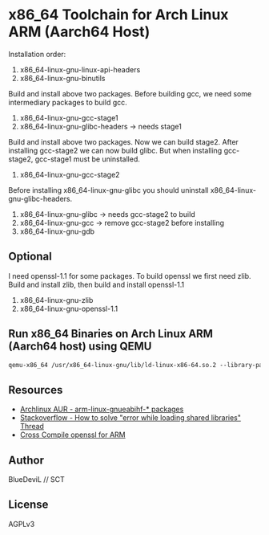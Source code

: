 # x86_64 Toolchain for Arch Linux ARM (Aarch64 Host)

Installation order:

1. x86_64-linux-gnu-linux-api-headers
2. x86_64-linux-gnu-binutils

Build and install above two packages. Before building gcc, we need some
intermediary packages to build gcc.

1. x86_64-linux-gnu-gcc-stage1
2. x86_64-linux-gnu-glibc-headers -> needs stage1

Build and install above two packages. Now we can build stage2. After installing
gcc-stage2 we can now build glibc. But when installing gcc-stage2, gcc-stage1
must be uninstalled.

1. x86_64-linux-gnu-gcc-stage2

Before installing x86_64-linux-gnu-glibc you should uninstall
x86_64-linux-gnu-glibc-headers.

1. x86_64-linux-gnu-glibc -> needs gcc-stage2 to build
2. x86_64-linux-gnu-gcc -> remove gcc-stage2 before installing
3. x86_64-linux-gnu-gdb

## Optional

I need openssl-1.1 for some packages. To build openssl we first need zlib.
Build and install zlib, then build and install openssl-1.1

1. x86_64-linux-gnu-zlib
2. x86_64-linux-gnu-openssl-1.1

## Run x86_64 Binaries on Arch Linux ARM (Aarch64 host) using QEMU

```txt
qemu-x86_64 /usr/x86_64-linux-gnu/lib/ld-linux-x86-64.so.2 --library-path /usr/x86_64-linux-gnu:/usr/x86_64-linux-gnu/lib  ./my_binary
```

## Resources

* [Archlinux AUR - arm-linux-gnueabihf-* packages][01]
* [Stackoverflow - How to solve "error while loading shared libraries" Thread][02]
* [Cross Compile openssl for ARM][03]

## Author

BlueDeviL // SCT

## License

AGPLv3

[01]: https://aur.archlinux.org/packages?O=0&K=arm-linux-gnueabihf
[02]: https://stackoverflow.com/a/37281595
[03]: https://medium.com/@everythingismindgame/cross-compile-openssl-for-arm-f138f71486fa

